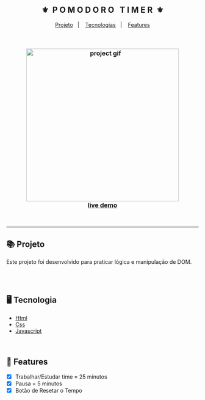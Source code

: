 <div align="center">
    <h2>⚜️&nbsp; P O M O D O R O &nbsp; T I M E R &nbsp;⚜️</h2>
</div>

<p align="center">
    <a href="#-projeto">Projeto</a>&nbsp;&nbsp;&nbsp;|&nbsp;&nbsp;&nbsp;
    <a href="#-tecnologia">Tecnologias</a>&nbsp;&nbsp;&nbsp;|&nbsp;&nbsp;&nbsp;
    <a href="#-features">Features</a>
</p>

<br>

<h3 align="center">
    <img src="./.github/readme-gif.gif" alt="project gif" height="400px">
    <br>
    <a href="https://pauloaraujo028.github.io/pomodoro-timer-html/">live demo</a>
</h3>

<br><hr>

## 📚 Projeto
<p>Este projeto foi desenvolvido para praticar lógica e manipulação de DOM.</p>

<br><br>

## 🖥 Tecnologia
  * [Html](https://www.w3schools.com/html/)
  * [Css](https://www.w3schools.com/css/)
  * [Javascript](https://www.javascripttutorial.net/)

<br>

## 🧾 Features
- [x] Trabalhar/Estudar time = 25 minutos
- [x] Pausa = 5 minutos
- [x] Botão de Resetar o Tempo
